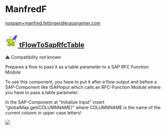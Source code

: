 # ManfredF
  <nospam+manfred.fettinger@krausnaimer.com>

## <a href='./components/tFlowToSapRfcTable/readme.md'><img src='./components/tFlowToSapRfcTable/logo.jpg' width='40' height='40'> tFlowToSapRfcTable</a>
 :warning: Compatibility not known

Prepares a flow to pass it as a table parameter to a SAP RFC Function Module

To use this component, you have to put it after a flow output and before a SAP-Component like tSAPInput which calls an RFC-Function Module where you have to pass a table parameter. 

In the SAP-Component at "Initialize Input" insert "globalMap.get(COLUMNNAME)" 
where COLUMNNAME is the name of the current column in upper case letters!



<img src='./components/tFlowToSapRfcTable/sample.jpg'>
